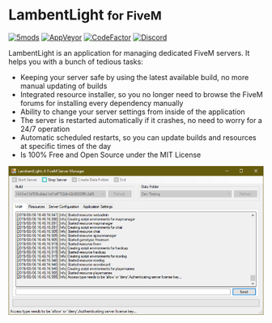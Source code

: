 # LambentLight <small>for FiveM</small>

[![5mods][5mods-img]][5mods-url] [![AppVeyor][appveyor-img]][appveyor-url] [![CodeFactor][codefactor-img]][codefactor-url] [![Discord][discord-img]][discord-url]

LambentLight is an application for managing dedicated FiveM servers. It helps you with a bunch of tedious tasks:

* Keeping your server safe by using the latest available build, no more manual updating of builds
* Integrated resource installer, so you no longer need to browse the FiveM forums for installing every dependency manually
* Ability to change your server settings from inside of the application
* The server is restarted automatically if it crashes, no need to worry for a 24/7 operation
* Automatic scheduled restarts, so you can update builds and resources at specific times of the day
* Is 100% Free and Open Source under the MIT License

<div align="center">
    <img src="preview.png"/>
</div>

[5mods-img]: https://img.shields.io/badge/5mods-download-20BA4E.svg
[5mods-url]: https://www.gta5-mods.com/tools/servermanager
[appveyor-img]: https://img.shields.io/appveyor/ci/justalemon/lambentlight.svg?label=appveyor
[appveyor-url]: https://ci.appveyor.com/project/justalemon/lambentlight
[codefactor-img]: https://www.codefactor.io/repository/github/lambentlight/lambentlight/badge
[codefactor-url]: https://www.codefactor.io/repository/github/lambentlight/lambentlight
[discord-img]: https://img.shields.io/badge/discord-join-7289DA.svg
[discord-url]: https://discord.gg/Cf6sspj
[releases-url]: https://github.com/LambentLight/LambentLight/releases
